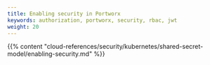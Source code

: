 ```yaml
---
title: Enabling security in Portworx
keywords: authorization, portworx, security, rbac, jwt
weight: 20
---
```


{{% content "cloud-references/security/kubernetes/shared-secret-model/enabling-security.md" %}}
